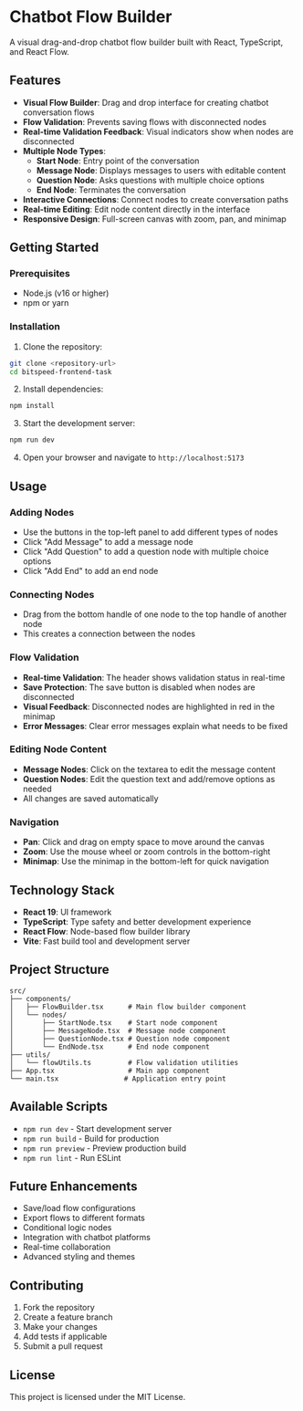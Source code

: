 # Chatbot Flow Builder

A visual drag-and-drop chatbot flow builder built with React, TypeScript, and React Flow.

## Features

- **Visual Flow Builder**: Drag and drop interface for creating chatbot conversation flows
- **Flow Validation**: Prevents saving flows with disconnected nodes
- **Real-time Validation Feedback**: Visual indicators show when nodes are disconnected
- **Multiple Node Types**:
  - **Start Node**: Entry point of the conversation
  - **Message Node**: Displays messages to users with editable content
  - **Question Node**: Asks questions with multiple choice options
  - **End Node**: Terminates the conversation
- **Interactive Connections**: Connect nodes to create conversation paths
- **Real-time Editing**: Edit node content directly in the interface
- **Responsive Design**: Full-screen canvas with zoom, pan, and minimap

## Getting Started

### Prerequisites

- Node.js (v16 or higher)
- npm or yarn

### Installation

1. Clone the repository:
```bash
git clone <repository-url>
cd bitspeed-frontend-task
```

2. Install dependencies:
```bash
npm install
```

3. Start the development server:
```bash
npm run dev
```

4. Open your browser and navigate to `http://localhost:5173`

## Usage

### Adding Nodes
- Use the buttons in the top-left panel to add different types of nodes
- Click "Add Message" to add a message node
- Click "Add Question" to add a question node with multiple choice options
- Click "Add End" to add an end node

### Connecting Nodes
- Drag from the bottom handle of one node to the top handle of another node
- This creates a connection between the nodes

### Flow Validation
- **Real-time Validation**: The header shows validation status in real-time
- **Save Protection**: The save button is disabled when nodes are disconnected
- **Visual Feedback**: Disconnected nodes are highlighted in red in the minimap
- **Error Messages**: Clear error messages explain what needs to be fixed

### Editing Node Content
- **Message Nodes**: Click on the textarea to edit the message content
- **Question Nodes**: Edit the question text and add/remove options as needed
- All changes are saved automatically

### Navigation
- **Pan**: Click and drag on empty space to move around the canvas
- **Zoom**: Use the mouse wheel or zoom controls in the bottom-right
- **Minimap**: Use the minimap in the bottom-left for quick navigation

## Technology Stack

- **React 19**: UI framework
- **TypeScript**: Type safety and better development experience
- **React Flow**: Node-based flow builder library
- **Vite**: Fast build tool and development server

## Project Structure

```
src/
├── components/
│   ├── FlowBuilder.tsx      # Main flow builder component
│   └── nodes/
│       ├── StartNode.tsx    # Start node component
│       ├── MessageNode.tsx  # Message node component
│       ├── QuestionNode.tsx # Question node component
│       └── EndNode.tsx      # End node component
├── utils/
│   └── flowUtils.ts         # Flow validation utilities
├── App.tsx                  # Main app component
└── main.tsx                # Application entry point
```

## Available Scripts

- `npm run dev` - Start development server
- `npm run build` - Build for production
- `npm run preview` - Preview production build
- `npm run lint` - Run ESLint

## Future Enhancements

- Save/load flow configurations
- Export flows to different formats
- Conditional logic nodes
- Integration with chatbot platforms
- Real-time collaboration
- Advanced styling and themes

## Contributing

1. Fork the repository
2. Create a feature branch
3. Make your changes
4. Add tests if applicable
5. Submit a pull request

## License

This project is licensed under the MIT License.
